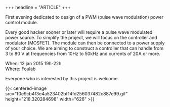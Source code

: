 +++
headline = "ARTICLE"
+++

First evening dedicated to design of a PWM (pulse wave modulation) power control module.  
  
Every good hacker sooner or later will require a pulse wave modulated power source. To simplify the project, we will focus on the controller and modulator (MOSFET). The module can then be connected to a power supply of your choice. We are aiming to construct a controller that can handle from 3 to 80 V at frequencies from 10Hz to 50kHz and currents of 20A or more.  
  
When: 12 jan 2015 19h-22h  
Where: Foulab  
  
Everyone who is interested by this project is welcome.  
  
{{< centered-image src="f0e9cb4f3e4a523402bf14fd256037482c887e99.gif" height="218.320284698" width="626" >}}

